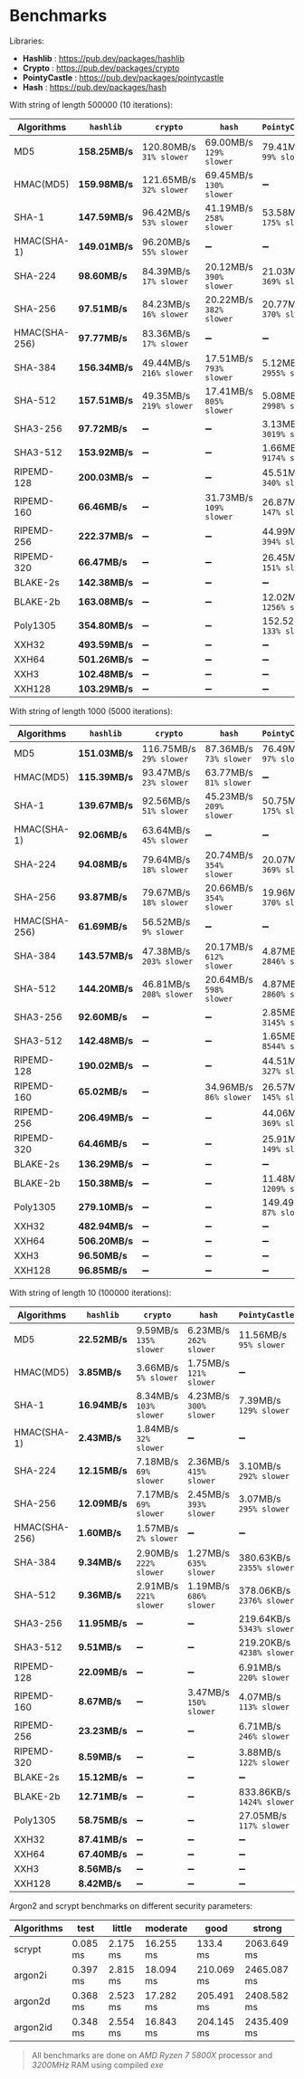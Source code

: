 # Benchmarks

Libraries:

- **Hashlib** : https://pub.dev/packages/hashlib
- **Crypto** : https://pub.dev/packages/crypto
- **PointyCastle** : https://pub.dev/packages/pointycastle
- **Hash** : https://pub.dev/packages/hash

With string of length 500000 (10 iterations):

| Algorithms    | `hashlib`      | `crypto`                     | `hash`                       | `PointyCastle`                |
| ------------- | -------------- | ---------------------------- | ---------------------------- | ----------------------------- |
| MD5           | **158.25MB/s** | 120.80MB/s <br> `31% slower` | 69.00MB/s <br> `129% slower` | 79.41MB/s <br> `99% slower`   |
| HMAC(MD5)     | **159.98MB/s** | 121.65MB/s <br> `32% slower` | 69.45MB/s <br> `130% slower` | ➖                            |
| SHA-1         | **147.59MB/s** | 96.42MB/s <br> `53% slower`  | 41.19MB/s <br> `258% slower` | 53.58MB/s <br> `175% slower`  |
| HMAC(SHA-1)   | **149.01MB/s** | 96.20MB/s <br> `55% slower`  | ➖                           | ➖                            |
| SHA-224       | **98.60MB/s**  | 84.39MB/s <br> `17% slower`  | 20.12MB/s <br> `390% slower` | 21.03MB/s <br> `369% slower`  |
| SHA-256       | **97.51MB/s**  | 84.23MB/s <br> `16% slower`  | 20.22MB/s <br> `382% slower` | 20.77MB/s <br> `370% slower`  |
| HMAC(SHA-256) | **97.77MB/s**  | 83.36MB/s <br> `17% slower`  | ➖                           | ➖                            |
| SHA-384       | **156.34MB/s** | 49.44MB/s <br> `216% slower` | 17.51MB/s <br> `793% slower` | 5.12MB/s <br> `2955% slower`  |
| SHA-512       | **157.51MB/s** | 49.35MB/s <br> `219% slower` | 17.41MB/s <br> `805% slower` | 5.08MB/s <br> `2998% slower`  |
| SHA3-256      | **97.72MB/s**  | ➖                           | ➖                           | 3.13MB/s <br> `3019% slower`  |
| SHA3-512      | **153.92MB/s** | ➖                           | ➖                           | 1.66MB/s <br> `9174% slower`  |
| RIPEMD-128    | **200.03MB/s** | ➖                           | ➖                           | 45.51MB/s <br> `340% slower`  |
| RIPEMD-160    | **66.46MB/s**  | ➖                           | 31.73MB/s <br> `109% slower` | 26.87MB/s <br> `147% slower`  |
| RIPEMD-256    | **222.37MB/s** | ➖                           | ➖                           | 44.99MB/s <br> `394% slower`  |
| RIPEMD-320    | **66.47MB/s**  | ➖                           | ➖                           | 26.45MB/s <br> `151% slower`  |
| BLAKE-2s      | **142.38MB/s** | ➖                           | ➖                           | ➖                            |
| BLAKE-2b      | **163.08MB/s** | ➖                           | ➖                           | 12.02MB/s <br> `1256% slower` |
| Poly1305      | **354.80MB/s** | ➖                           | ➖                           | 152.52MB/s <br> `133% slower` |
| XXH32         | **493.59MB/s** | ➖                           | ➖                           | ➖                            |
| XXH64         | **501.26MB/s** | ➖                           | ➖                           | ➖                            |
| XXH3          | **102.48MB/s** | ➖                           | ➖                           | ➖                            |
| XXH128        | **103.29MB/s** | ➖                           | ➖                           | ➖                            |

With string of length 1000 (5000 iterations):

| Algorithms    | `hashlib`      | `crypto`                     | `hash`                       | `PointyCastle`                |
| ------------- | -------------- | ---------------------------- | ---------------------------- | ----------------------------- |
| MD5           | **151.03MB/s** | 116.75MB/s <br> `29% slower` | 87.36MB/s <br> `73% slower`  | 76.49MB/s <br> `97% slower`   |
| HMAC(MD5)     | **115.39MB/s** | 93.47MB/s <br> `23% slower`  | 63.77MB/s <br> `81% slower`  | ➖                            |
| SHA-1         | **139.67MB/s** | 92.56MB/s <br> `51% slower`  | 45.23MB/s <br> `209% slower` | 50.75MB/s <br> `175% slower`  |
| HMAC(SHA-1)   | **92.06MB/s**  | 63.64MB/s <br> `45% slower`  | ➖                           | ➖                            |
| SHA-224       | **94.08MB/s**  | 79.64MB/s <br> `18% slower`  | 20.74MB/s <br> `354% slower` | 20.07MB/s <br> `369% slower`  |
| SHA-256       | **93.87MB/s**  | 79.67MB/s <br> `18% slower`  | 20.66MB/s <br> `354% slower` | 19.96MB/s <br> `370% slower`  |
| HMAC(SHA-256) | **61.69MB/s**  | 56.52MB/s <br> `9% slower`   | ➖                           | ➖                            |
| SHA-384       | **143.57MB/s** | 47.38MB/s <br> `203% slower` | 20.17MB/s <br> `612% slower` | 4.87MB/s <br> `2846% slower`  |
| SHA-512       | **144.20MB/s** | 46.81MB/s <br> `208% slower` | 20.64MB/s <br> `598% slower` | 4.87MB/s <br> `2860% slower`  |
| SHA3-256      | **92.60MB/s**  | ➖                           | ➖                           | 2.85MB/s <br> `3145% slower`  |
| SHA3-512      | **142.48MB/s** | ➖                           | ➖                           | 1.65MB/s <br> `8544% slower`  |
| RIPEMD-128    | **190.02MB/s** | ➖                           | ➖                           | 44.51MB/s <br> `327% slower`  |
| RIPEMD-160    | **65.02MB/s**  | ➖                           | 34.96MB/s <br> `86% slower`  | 26.57MB/s <br> `145% slower`  |
| RIPEMD-256    | **206.49MB/s** | ➖                           | ➖                           | 44.06MB/s <br> `369% slower`  |
| RIPEMD-320    | **64.46MB/s**  | ➖                           | ➖                           | 25.91MB/s <br> `149% slower`  |
| BLAKE-2s      | **136.29MB/s** | ➖                           | ➖                           | ➖                            |
| BLAKE-2b      | **150.38MB/s** | ➖                           | ➖                           | 11.48MB/s <br> `1209% slower` |
| Poly1305      | **279.10MB/s** | ➖                           | ➖                           | 149.49MB/s <br> `87% slower`  |
| XXH32         | **482.94MB/s** | ➖                           | ➖                           | ➖                            |
| XXH64         | **506.20MB/s** | ➖                           | ➖                           | ➖                            |
| XXH3          | **96.50MB/s**  | ➖                           | ➖                           | ➖                            |
| XXH128        | **96.85MB/s**  | ➖                           | ➖                           | ➖                            |

With string of length 10 (100000 iterations):

| Algorithms    | `hashlib`     | `crypto`                    | `hash`                      | `PointyCastle`                 |
| ------------- | ------------- | --------------------------- | --------------------------- | ------------------------------ |
| MD5           | **22.52MB/s** | 9.59MB/s <br> `135% slower` | 6.23MB/s <br> `262% slower` | 11.56MB/s <br> `95% slower`    |
| HMAC(MD5)     | **3.85MB/s**  | 3.66MB/s <br> `5% slower`   | 1.75MB/s <br> `121% slower` | ➖                             |
| SHA-1         | **16.94MB/s** | 8.34MB/s <br> `103% slower` | 4.23MB/s <br> `300% slower` | 7.39MB/s <br> `129% slower`    |
| HMAC(SHA-1)   | **2.43MB/s**  | 1.84MB/s <br> `32% slower`  | ➖                          | ➖                             |
| SHA-224       | **12.15MB/s** | 7.18MB/s <br> `69% slower`  | 2.36MB/s <br> `415% slower` | 3.10MB/s <br> `292% slower`    |
| SHA-256       | **12.09MB/s** | 7.17MB/s <br> `69% slower`  | 2.45MB/s <br> `393% slower` | 3.07MB/s <br> `295% slower`    |
| HMAC(SHA-256) | **1.60MB/s**  | 1.57MB/s <br> `2% slower`   | ➖                          | ➖                             |
| SHA-384       | **9.34MB/s**  | 2.90MB/s <br> `222% slower` | 1.27MB/s <br> `635% slower` | 380.63KB/s <br> `2355% slower` |
| SHA-512       | **9.36MB/s**  | 2.91MB/s <br> `221% slower` | 1.19MB/s <br> `686% slower` | 378.06KB/s <br> `2376% slower` |
| SHA3-256      | **11.95MB/s** | ➖                          | ➖                          | 219.64KB/s <br> `5343% slower` |
| SHA3-512      | **9.51MB/s**  | ➖                          | ➖                          | 219.20KB/s <br> `4238% slower` |
| RIPEMD-128    | **22.09MB/s** | ➖                          | ➖                          | 6.91MB/s <br> `220% slower`    |
| RIPEMD-160    | **8.67MB/s**  | ➖                          | 3.47MB/s <br> `150% slower` | 4.07MB/s <br> `113% slower`    |
| RIPEMD-256    | **23.23MB/s** | ➖                          | ➖                          | 6.71MB/s <br> `246% slower`    |
| RIPEMD-320    | **8.59MB/s**  | ➖                          | ➖                          | 3.88MB/s <br> `122% slower`    |
| BLAKE-2s      | **15.12MB/s** | ➖                          | ➖                          | ➖                             |
| BLAKE-2b      | **12.71MB/s** | ➖                          | ➖                          | 833.86KB/s <br> `1424% slower` |
| Poly1305      | **58.75MB/s** | ➖                          | ➖                          | 27.05MB/s <br> `117% slower`   |
| XXH32         | **87.41MB/s** | ➖                          | ➖                          | ➖                             |
| XXH64         | **67.40MB/s** | ➖                          | ➖                          | ➖                             |
| XXH3          | **8.56MB/s**  | ➖                          | ➖                          | ➖                             |
| XXH128        | **8.42MB/s**  | ➖                          | ➖                          | ➖                             |

Argon2 and scrypt benchmarks on different security parameters:

| Algorithms | test     | little   | moderate  | good       | strong      |
| ---------- | -------- | -------- | --------- | ---------- | ----------- |
| scrypt     | 0.085 ms | 2.175 ms | 16.255 ms | 133.4 ms   | 2063.649 ms |
| argon2i    | 0.397 ms | 2.815 ms | 18.094 ms | 210.069 ms | 2465.087 ms |
| argon2d    | 0.368 ms | 2.523 ms | 17.282 ms | 205.491 ms | 2408.582 ms |
| argon2id   | 0.348 ms | 2.554 ms | 16.843 ms | 204.145 ms | 2435.409 ms |

> All benchmarks are done on _AMD Ryzen 7 5800X_ processor and _3200MHz_ RAM using compiled _exe_
